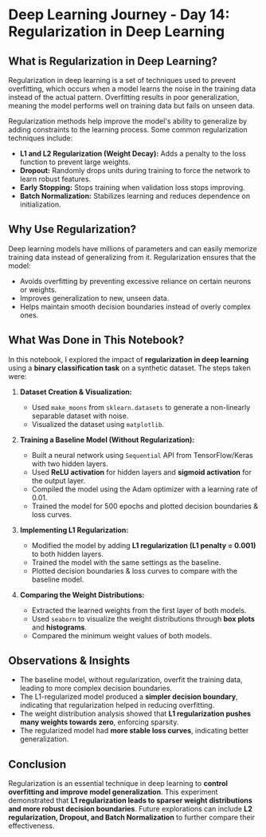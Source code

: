 # Deep Learning Journey - Day 14: Regularization in Deep Learning

## What is Regularization in Deep Learning?
Regularization in deep learning is a set of techniques used to prevent overfitting, which occurs when a model learns the noise in the training data instead of the actual pattern. Overfitting results in poor generalization, meaning the model performs well on training data but fails on unseen data.

Regularization methods help improve the model's ability to generalize by adding constraints to the learning process. Some common regularization techniques include:

- **L1 and L2 Regularization (Weight Decay):** Adds a penalty to the loss function to prevent large weights.
- **Dropout:** Randomly drops units during training to force the network to learn robust features.
- **Early Stopping:** Stops training when validation loss stops improving.
- **Batch Normalization:** Stabilizes learning and reduces dependence on initialization.

## Why Use Regularization?
Deep learning models have millions of parameters and can easily memorize training data instead of generalizing from it. Regularization ensures that the model:

- Avoids overfitting by preventing excessive reliance on certain neurons or weights.
- Improves generalization to new, unseen data.
- Helps maintain smooth decision boundaries instead of overly complex ones.

## What Was Done in This Notebook?
In this notebook, I explored the impact of **regularization in deep learning** using a **binary classification task** on a synthetic dataset. The steps taken were:

1. **Dataset Creation & Visualization:**
   - Used `make_moons` from `sklearn.datasets` to generate a non-linearly separable dataset with noise.
   - Visualized the dataset using `matplotlib`.

2. **Training a Baseline Model (Without Regularization):**
   - Built a neural network using `Sequential` API from TensorFlow/Keras with two hidden layers.
   - Used **ReLU activation** for hidden layers and **sigmoid activation** for the output layer.
   - Compiled the model using the Adam optimizer with a learning rate of 0.01.
   - Trained the model for 500 epochs and plotted decision boundaries & loss curves.

3. **Implementing L1 Regularization:**
   - Modified the model by adding **L1 regularization (L1 penalty = 0.001)** to both hidden layers.
   - Trained the model with the same settings as the baseline.
   - Plotted decision boundaries & loss curves to compare with the baseline model.

4. **Comparing the Weight Distributions:**
   - Extracted the learned weights from the first layer of both models.
   - Used `seaborn` to visualize the weight distributions through **box plots** and **histograms**.
   - Compared the minimum weight values of both models.

## Observations & Insights
- The baseline model, without regularization, overfit the training data, leading to more complex decision boundaries.
- The L1-regularized model produced a **simpler decision boundary**, indicating that regularization helped in reducing overfitting.
- The weight distribution analysis showed that **L1 regularization pushes many weights towards zero**, enforcing sparsity.
- The regularized model had **more stable loss curves**, indicating better generalization.

## Conclusion
Regularization is an essential technique in deep learning to **control overfitting and improve model generalization**. This experiment demonstrated that **L1 regularization leads to sparser weight distributions and more robust decision boundaries**. Future explorations can include **L2 regularization, Dropout, and Batch Normalization** to further compare their effectiveness.

